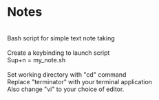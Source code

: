 # Notes<br />
<br />
Bash script for simple text note taking<br />
<br />
Create a keybinding to launch script<br />
Sup+n = my_note.sh<br />
<br />
Set working directory with "cd" command<br />
Replace "terminator" with your terminal application<br />
Also change "vi" to your choice of editor.<br />
<br />
<br />
